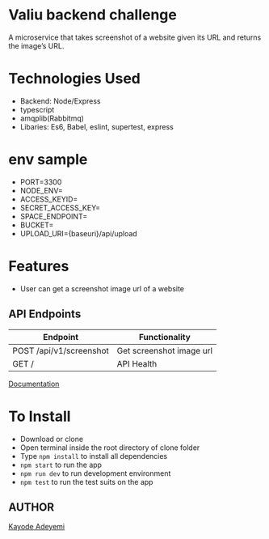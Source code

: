 # Valiu backend challenge

A microservice that takes screenshot of a website given its URL and returns the image’s URL.

# Technologies Used

- Backend: Node/Express
- typescript
- amqplib(Rabbitmq)
- Libaries: Es6, Babel, eslint, supertest, express

# env sample

- PORT=3300
- NODE_ENV=
- ACCESS_KEYID=
- SECRET_ACCESS_KEY=
- SPACE_ENDPOINT=
- BUCKET=
- UPLOAD_URI={baseuri}/api/upload

# Features

- User can get a screenshot image url of a website

## API Endpoints

| Endpoint                | Functionality            |
| ----------------------- | ------------------------ |
| POST /api/v1/screenshot | Get screenshot image url |
| GET /                   | API Health               |

[Documentation](https://documenter.getpostman.com/view/10646382/TVev44uP)

# To Install

- Download or clone
- Open terminal inside the root directory of clone folder
- Type `npm install` to install all dependencies
- `npm start` to run the app
- `npm run dev` to run development environment
- `npm test` to run the test suits on the app

## AUTHOR

[Kayode Adeyemi](https://github.com/karosi12)
